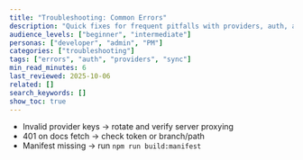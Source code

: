 ```yaml
---
title: "Troubleshooting: Common Errors"
description: "Quick fixes for frequent pitfalls with providers, auth, and sync."
audience_levels: ["beginner", "intermediate"]
personas: ["developer", "admin", "PM"]
categories: ["troubleshooting"]
tags: ["errors", "auth", "providers", "sync"]
min_read_minutes: 6
last_reviewed: 2025-10-06
related: []
search_keywords: []
show_toc: true
---
```


- Invalid provider keys → rotate and verify server proxying
- 401 on docs fetch → check token or branch/path
- Manifest missing → run `npm run build:manifest`
